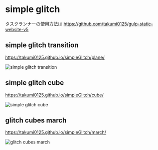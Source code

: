 # simple glitch

タスクランナーの使用方法は https://github.com/takumi0125/gulp-static-website-v5

## simple glitch transition

https://takumi0125.github.io/simpleGlitch/plane/

<img src="https://takumi0125.github.io/simpleGlitch/assets/img/ogpPlane.png" alt="simple glitch transition">


## simple glitch cube

https://takumi0125.github.io/simpleGlitch/cube/

<img src="https://takumi0125.github.io/simpleGlitch/assets/img/ogpCube.png" alt="simple glitch cube">


## glitch cubes march

https://takumi0125.github.io/simpleGlitch/march/

<img src="https://takumi0125.github.io/simpleGlitch/assets/img/ogpMarch.png" alt="glitch cubes march">
